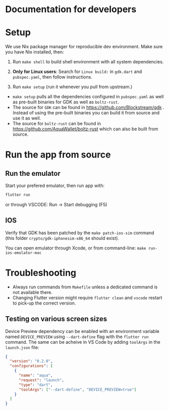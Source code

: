 # Documentation for developers

# Setup

We use Nix package manager for reproducible dev environment. Make sure you have Nix installed, then:

1. Run `make shell` to build shell environment with all system dependencies.

2. **Only for Linux users**: Search for `Linux build:` in `gdk.dart` and `pubspec.yaml`, then follow instructions.

3. Run `make setup` (run it whenever you pull from upstream.)

- `make setup` pulls all the dependencies configured in `pubspec.yaml` as well as pre-built binaries for GDK as well as `boltz-rust`.
- The source for `GDK` can be found in https://github.com/Blockstream/gdk . Instead of using the pre-built binaries you can build it from source and use it as well.
- The source for `boltz-rust` can be found in https://github.com/AquaWallet/boltz-rust which can also be built from source.

# Run the app from source

## Run the emulator

Start your prefered emulator, then run app with:

```bash
flutter run
```
or through VSCODE: Run -> Start debugging (F5)

## IOS

Verify that GDK has been patched by the `make patch-ios-sim` command (this folder `crypto/gdk-iphonesim-x86_64` should exist).

You can open emulator through Xcode, or from command-line: `make run-ios-emulator-mac`

# Troubleshooting

- Always run commands from `Makefile` unless a dedicated command is not available there.
- Changing Flutter version might require `flutter clean` and `vscode` restart to pick-up the correct version.

## Testing on various screen sizes

Device Preview dependency can be enabled with an environment variable named `DEVICE_PREVIEW` using `--dart-define` flag with the `flutter run` command. The same can be acheive in VS Code by adding `toolArgs` in the `launch.json` file:

```json
{
  "version": "0.2.0",
  "configurations": [
    {
      "name": "aqua",
      "request": "launch",
      "type": "dart",
      "toolArgs": ["--dart-define", "DEVICE_PREVIEW=true"]
    }
  ]
}
```
